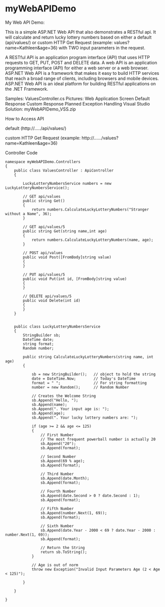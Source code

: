 # myWebAPIDemo
My Web API Demo:

This is a simple ASP.NET Web API that also demonstrates a RESTful api. It will calculate and return lucky lottery numbers based on either a default (api/values/) or custom HTTP Get Request (example: values?name=Kathleen&age=36) with TWO input parameters in the request.

A RESTful API is an application program interface (API) that uses HTTP requests to GET, PUT, POST and DELETE data. A web API is an application programming interface (API) for either a web server or a web browser. ASP.NET Web API is a framework that makes it easy to build HTTP services that reach a broad range of clients, including browsers and mobile devices. ASP.NET Web API is an ideal platform for building RESTful applications on the .NET Framework.

Samples:
ValuesController.cs
Pictures:
Web Application Screen
Default Response
Custom Response
Planned Exception Handling
Visual Studio Solution: myWebAPIDemo_VSS.zip

How to Access API

default (http://...../api/values/)

custom HTTP Get Request (example: http://....../values?name=Kathleen&age=36) 

Controller Code
```
namespace myWebAPIDemo.Controllers
{
    public class ValuesController : ApiController
    {

        LuckyLotteryNumbersService numbers = new LuckyLotteryNumbersService();

        // GET api/values
        public string Get()
        {
            return numbers.CalculateLuckyLotteryNumbers("Stranger without a Name", 36);
        }

        // GET api/values/5
        public string Get(string name,int age)
        {
            return numbers.CalculateLuckyLotteryNumbers(name, age);
        }

        // POST api/values
        public void Post([FromBody]string value)
        {
        }

        // PUT api/values/5
        public void Put(int id, [FromBody]string value)
        {
        }

        // DELETE api/values/5
        public void Delete(int id)
        {
        }
    }

 
    public class LuckyLotteryNumbersService
    {
        StringBuilder sb;
        DateTime date;
        string format;
        Random number;

        public string CalculateLuckyLotteryNumbers(string name, int age)
        {

            sb = new StringBuilder();   // object to hold the string
            date = DateTime.Now;        // Today's DateTime
            format = " ";               // For string formatting
            number = new Random();      // Random Number

            // Creates the Welcome String      
            sb.Append("Hello, ");
            sb.Append(name);
            sb.Append(". Your input age is: ");
            sb.Append(age);
            sb.Append(". Your lucky lottery numbers are: ");

            if (age >= 2 && age <= 125)
            {
                // First Number
                // The most frequent powerball number is actually 20
                sb.Append("20");
                sb.Append(format);

                // Second Number
                sb.Append(69 % age);
                sb.Append(format);

                // Third Number
                sb.Append(date.Month);
                sb.Append(format);

                // Fourth Number
                sb.Append(date.Second > 0 ? date.Second : 1);
                sb.Append(format);

                // Fifth Number
                sb.Append(number.Next(1, 69));
                sb.Append(format);

                // Sixth Number
                sb.Append(date.Year - 2000 < 69 ? date.Year - 2000 : number.Next(1, 69));
                sb.Append(format);

                // Return the String
                return sb.ToString();
            }

            // Age is out of norm
            throw new Exception("Invalid Input Parameters Age (2 < Age < 125)");

        }

    }

}
```
